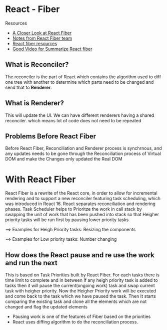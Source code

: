 # React - Fiber
Resources
- [A Closer Look at React Fiber](https://www.alibabacloud.com/blog/a-closer-look-at-react-fiber_598138)
- [Notes from React Fiber team](https://github.com/acdlite/react-fiber-architecture)
- [React fiber resources](https://github.com/koba04/react-fiber-resources)
- [Good Video for Summarize React fiber](https://www.youtube.com/watch?v=0fUmOPQUv-Q)

## What is Reconciler?
The reconciler is the part of React which contains the algorithm used to diff one tree with another to determine which parts need to be changed and send that to **Renderer**.
## What is Renderer?
This will update the UI. We can have different renderers having a shared reconciler. which means lot of code does not need to be repeated

## Problems Before React Fiber
Before React Fiber, Reconciliation and Renderer process is synchrnous,
and any updates needs to be gone through the Reconciliation process of Virtual DOM and make the Changes only updated the Real DOM

# With React Fiber
React Fiber is a rewrite of the React core, in order to allow for incremental rendering and to support a new reconciler featuring task scheduling, which was introduced in React 16. 
React separates reconciliation and rendering phases. 
Task Scheduler helps to Prioritze the work in call stack by swapping the unit of work that has been pushed into stack so that Heigher priority tasks will be run first by pausing lower priority tasks

==> Examples for Heigh Priority tasks:  Resizing the components

==> Examples for Low priority tasks: Number changing

## How  does the React pause and re use the work and run the next
This is based on Task Priorities built by React Fiber. 
For each tasks there is time limit to complete and in between If any heigh priority task is added to tasks then it will pause the current(ongoing work) task and swap current task with heigher priority.
Now the Heigher Priority work will be executed and come back to the task which we have paused the task.
Then It starts comparing the existing task and clone all the elements which are not changed and flag the updated elements


- Pausing work is one of the features of Fiber based on the priorities
- React uses diffing algorithm to do the reconciliation process.



